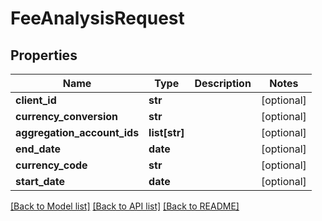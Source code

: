 # FeeAnalysisRequest

## Properties
Name | Type | Description | Notes
------------ | ------------- | ------------- | -------------
**client_id** | **str** |  | [optional] 
**currency_conversion** | **str** |  | [optional] 
**aggregation_account_ids** | **list[str]** |  | [optional] 
**end_date** | **date** |  | [optional] 
**currency_code** | **str** |  | [optional] 
**start_date** | **date** |  | [optional] 

[[Back to Model list]](../README.md#documentation-for-models) [[Back to API list]](../README.md#documentation-for-api-endpoints) [[Back to README]](../README.md)


